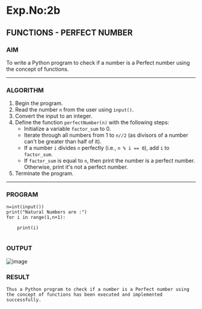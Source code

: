 # Exp.No:2b  
## FUNCTIONS - PERFECT NUMBER

### AIM  
To write a Python program to check if a number is a Perfect number using the concept of functions.

---

### ALGORITHM

1. Begin the program.  
2. Read the number `n` from the user using `input()`.  
3. Convert the input to an integer.  
4. Define the function `perfectNumber(n)` with the following steps:  
    - Initialize a variable `factor_sum` to 0.  
    - Iterate through all numbers from 1 to `n//2` (as divisors of a number can't be greater than half of it).  
    - If a number `i` divides `n` perfectly (i.e., `n % i == 0`), add `i` to `factor_sum`.  
    - If `factor_sum` is equal to `n`, then print the number is a perfect number. Otherwise, print it's not a perfect number.  
5. Terminate the program.

---

### PROGRAM
```
n=int(input())
print("Natural Numbers are :")
for i in range(1,n+1):
   
    print(i)


```
### OUTPUT
![image](https://github.com/user-attachments/assets/9d863f7e-64ca-4bae-b47d-ad163a3f393e)


### RESULT
```
Thus a Python program to check if a number is a Perfect number using the concept of functions has been executed and implemented successfully.
```
